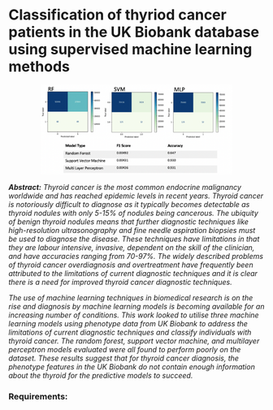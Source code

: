 # Classification of thyriod cancer patients in the UK Biobank database using supervised machine learning methods

<p align="center">
<img src="https://github.com/Jack-Coutts/ThyCa_Classification_UKBB/blob/main/visualisations/thyca_class_conf.png" width=75% height=75% class="center">
</p>

***Abstract:*** *Thyroid cancer is the most common endocrine malignancy worldwide and has reached epidemic levels in recent years. Thyroid cancer is notoriously difficult to diagnose as it typically becomes detectable as thyroid nodules with only 5-15% of nodules being cancerous. The ubiquity of benign thyroid nodules means that further diagnostic techniques like high-resolution ultrasonography and fine needle aspiration biopsies must be used to diagnose the disease. These techniques have limitations in that they are labour intensive, invasive, dependent on the skill of the clinician, and have accuracies ranging from 70-97%. The widely described problems of thyroid cancer overdiagnosis and overtreatment have frequently been attributed to the limitations of current diagnostic techniques and it is clear there is a need for improved thyroid cancer diagnostic techniques.*

*The use of machine learning techniques in biomedical research is on the rise and diagnosis by machine learning models is becoming available for an increasing number of conditions. This work looked to utilise three machine learning models using phenotype data from UK Biobank to address the limitations of current diagnostic techniques and classify individuals with thyroid cancer. The random forest, support vector machine, and multilayer perceptron models evaluated were all found to perform poorly on the dataset. These results suggest that for thyroid cancer diagnosis, the phenotype features in the UK Biobank do not contain enough information about the thyroid for the predictive models to succeed.*


### Requirements:
